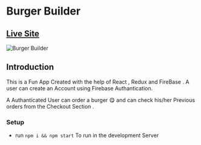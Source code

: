 # Burger Builder

## [Live Site](https://burgerbuilder-17a5b.web.app/)

<img src="https://images2.imgbox.com/50/b6/G1TzoHS0_o.png" alt="Burger Builder"/>

## Introduction

This is a Fun App Created with the help of React , Redux and FireBase . A user can create an Account using Firebase Authantication.

A Authanticated User can order a burger 😋  and can check his/her Previous orders from the Checkout Section .

### Setup
- run ``` npm i && npm start ``` To run in the development Server


